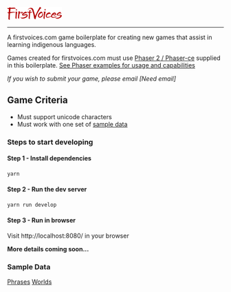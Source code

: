 ![logo](https://github.com/CharlieBodman/fv-games-boilerplate/blob/master/www/assets/images/logo.png?raw=true)

---

A firstvoices.com game boilerplate for creating new games that assist in learning indigenous languages.


Games created for firstvoices.com must use [Phaser 2 / Phaser-ce](https://github.com/photonstorm/phaser-ce) supplied in this boilerplate. [See Phaser examples for usage and capabilities](http://phaser.io/examples)


*If you wish to submit your game, please email [Need email]*

## Game Criteria

- Must support unicode characters
- Must work with one set of  [sample data](#sample-data)


### Steps to start developing

#### Step 1 - Install dependencies
```bash
yarn
```

#### Step 2 - Run the dev server
```bash
yarn run develop
```

#### Step 3 - Run in browser

Visit http://localhost:8080/ in your browser


**More details coming soon...**

### Sample Data
[Phrases]()
[Worlds]()